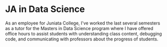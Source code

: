# JA in Data Science
As an employee for Juniata College, I've worked the last several semesters as a tutor for the Masters in Data Science program where I have offered office hours to assist students with understanding class content, debugging code, and communicating with professors about the progress of students.
